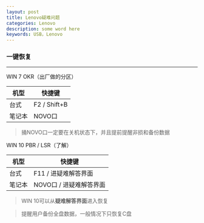 ```yaml
---
layout: post
title: Lenovo疑难问题
categories: Lenovo
description: some word here
keywords: USB，Lenovo
---
```


### 一键恢复

---

WIN 7 OKR（出厂做的分区）

| 机型   | 快捷键       |
| ------ | ------------ |
| 台式   | F2 / Shift+B |
| 笔记本 | NOVO口       |

> 捅NOVO口一定要在关机状态下，并且提前提醒非损和备份数据

WIN 10 PBR / LSR（了解）

| 机型   | 快捷键                   |
| ------ | ------------------------ |
| 台式   | F11 / 进疑难解答界面     |
| 笔记本 | NOVO口  / 进疑难解答界面 |

> WIN 10可以从**疑难解答界面**进入恢复

> 提醒用户备份全盘数据，一般情况下只恢复C盘

